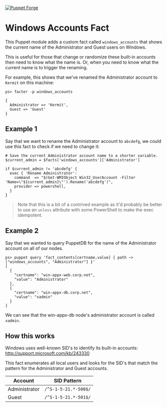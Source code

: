 [![Puppet Forge](https://img.shields.io/puppetforge/v/nate/windows_account_names.svg)](https://forge.puppetlabs.com/nate/windows_account_names)

# Windows Accounts Fact

This Puppet module adds a custom fact called `windows_accounts` that shows the current name of the Administrator and Guest users on Windows.

This is useful for those that change or randomize these built-in accounts then need to know what the name is. Or, when you need to know what the current name is to trigger the renaming.

For example, this shows that we've renamed the Administrator account to `Kermit` on this machine:

```shell
ps> facter -p windows_accounts

{
  Administrator => 'Kermit',
  Guest => 'Guest'
}
```

## Example 1

Say that we want to rename the Administrator account to `abcdefg`, we could use this fact to check if we need to change it:

```puppet
# Save the current Administrator account name to a shorter variable.
$current_admin = $facts['windows_accounts']['Administrator']

if $current_admin != 'abcdefg' {
  exec { 'Rename Administrator':
    command  => "$(Get-WMIObject Win32_UserAccount -Filter 'Name=\"${current_admin}\"').Rename('abcdefg')",
    provider => powershell,
  }
}
```

> Note that this is a bit of a contrived example as it'd probably be better to use an `unless` attribute with some PowerShell to make the exec idempotent.

## Example 2

Say that we wanted to query PuppetDB for the name of the Administrator account on all of our nodes.

```shell
ps> puppet query 'fact_contents[certname,value] { path ~> ["windows_accounts", "Administrator"] }'
[
  {
    "certname": "win-appx-web.corp.net",
    "value": "Administrator"
  },
  {
    "certname": "win-appx-db.corp.net",
    "value": "xadmin"
  }
]
```

We can see that the win-appx-db node's administrator account is called `xadmin`.

## How this works

Windows uses well-known SID's to identify its built-in accounts: <http://support.microsoft.com/kb/243330>

This fact enumerates all local users and looks for the SID's that match the pattern for the Administrator and Guest accounts.

| Account       | SID Pattern          |
| ------------- | -------------------- |
| Administrator | `/^S-1-5-21.*-500$/` |
| Guest         | `/^S-1-5-21.*-501$/` |

